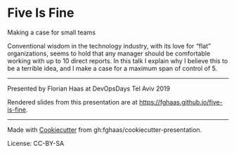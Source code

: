 # Five Is Fine
Making a case for small teams

Conventional wisdom in the technology industry, with its love for
“flat” organizations, seems to hold that any manager should be
comfortable working with up to 10 direct reports. In this talk I
explain why I believe this to be a terrible idea, and I make a case
for a maximum span of control of 5.

* * *

Presented by Florian Haas at DevOpsDays Tel Aviv 2019

Rendered slides from this presentation are at
<https://fghaas.github.io/five-is-fine>.

* * *

Made with [Cookiecutter](https://cookiecutter.readthedocs.io/) from gh:fghaas/cookiecutter-presentation.

License: CC-BY-SA
